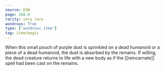 ```yaml
---
source: EGW
page: 268.0
rarity: very rare
wondrous: True
type: ['wondrous item']
tag: item/magic
---
```


When this small pouch of purple dust is sprinkled on a dead humanoid or a piece of a dead humanoid, the dust is absorbed by the remains. If willing, the dead creature returns to life with a new body as if the [[reincarnate]] spell had been cast on the remains.


